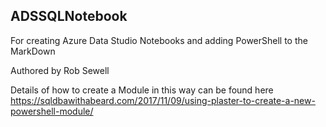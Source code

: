 ## ADSSQLNotebook

For creating Azure Data Studio Notebooks and adding PowerShell to the MarkDown

Authored by Rob Sewell


Details of how to create a Module in this way can be found here
https://sqldbawithabeard.com/2017/11/09/using-plaster-to-create-a-new-powershell-module/

